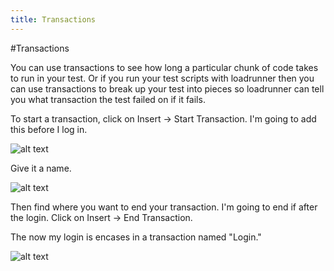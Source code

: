 ```yaml
---
title: Transactions
---
```


#Transactions

You can use transactions to see how long a particular chunk of code takes to run in your test. Or if you run your test scripts with loadrunner then you can use transactions to break up your test into pieces so loadrunner can tell you what transaction the test failed on if it fails. 

To start a transaction, click on Insert -> Start Transaction. I'm going to add this before I log in. 

![alt text](https://cloud.githubusercontent.com/assets/10998057/10583639/b0719a10-7653-11e5-802a-8df4fac6fa07.png "Start")

Give it a name. 

![alt text](https://cloud.githubusercontent.com/assets/10998057/10583660/d7387c7c-7653-11e5-9159-8ef71b241336.PNG "Name")

Then find where you want to end your transaction. I'm going to end if after the login. Click on Insert -> End Transaction. 

The now my login is encases in a transaction named "Login."

![alt text](https://cloud.githubusercontent.com/assets/10998057/10583707/18a0a996-7654-11e5-9141-1360977597cf.PNG "Transaction")
